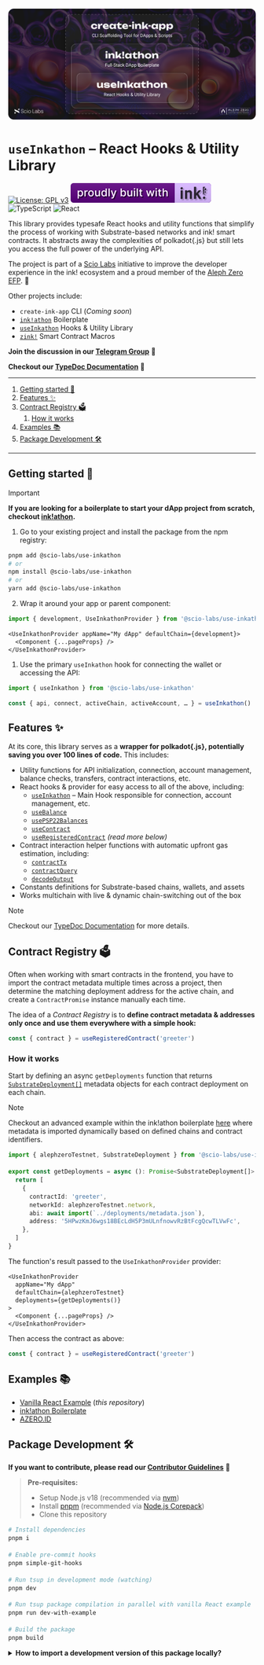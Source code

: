 ![inkathon Devtooling Banner](inkathon-devtooling-banner.png)

# `useInkathon` – React Hooks & Utility Library

[![License: GPL v3](https://img.shields.io/badge/License-GPLv3-blue.svg)](https://www.gnu.org/licenses/gpl-3.0)
[![Built with ink!](https://raw.githubusercontent.com/paritytech/ink/master/.images/badge.svg)](https://use.ink)
![TypeScript](https://img.shields.io/badge/TypeScript-000000?logo=typescript&logoColor=white)
![React](https://img.shields.io/badge/React-000000?logo=react&logoColor=white)

This library provides typesafe React hooks and utility functions that simplify the process of working with Substrate-based networks and ink! smart contracts. It abstracts away the complexities of polkadot{.js} but still lets you access the full power of the underlying API.

The project is part of a [Scio Labs](https://scio.xyz) initiative to improve the developer experience in the ink! ecosystem and a proud member of the [Aleph Zero EFP](https://alephzero.org/ecosystem-funding-program). 💜

Other projects include:

- `create-ink-app` CLI (_Coming soon_)
- [`ink!athon`](https://github.com/scio-labs/inkathon) Boilerplate
- [`useInkathon`](https://github.com/scio-labs/use-inkathon) Hooks & Utility Library
- [`zink!`](https://github.com/scio-labs/zink) Smart Contract Macros

**Join the discussion in our [Telegram Group](https://t.me/inkathon)** 💬

**Checkout our [TypeDoc Documentation](https://scio-labs.github.io/use-inkathon/)** 📃

---

1. [Getting started 🚀](#getting-started-)
2. [Features ✨](#features-)
3. [Contract Registry 🗳️](#contract-registry-️)
   1. [How it works](#how-it-works)
4. [Examples 📚](#examples-)
5. [Package Development 🛠](#package-development-)

---

## Getting started 🚀

> [!IMPORTANT]  
> **If you are looking for a boilerplate to start your dApp project from scratch, checkout [ink!athon](https://inkathon.xyz).**

1. Go to your existing project and install the package from the npm registry:

```bash
pnpm add @scio-labs/use-inkathon
# or
npm install @scio-labs/use-inkathon
# or
yarn add @scio-labs/use-inkathon
```

2. Wrap it around your app or parent component:

```ts
import { development, UseInkathonProvider } from '@scio-labs/use-inkathon'
```

```tsx
<UseInkathonProvider appName="My dApp" defaultChain={development}>
  <Component {...pageProps} />
</UseInkathonProvider>
```

1. Use the primary `useInkathon` hook for connecting the wallet or accessing the API:

```ts
import { useInkathon } from '@scio-labs/use-inkathon'
```

```ts
const { api, connect, activeChain, activeAccount, … } = useInkathon()
```

## Features ✨

At its core, this library serves as a **wrapper for polkadot{.js}, potentially saving you over 100 lines of code.** This includes:

- Utility functions for API initialization, connection, account management, balance checks, transfers, contract interactions, etc.
- React hooks & provider for easy access to all of the above, including:
  - [`useInkathon`](https://scio-labs.github.io/use-inkathon/functions/useInkathon.html) – Main Hook responsible for connection, account management, etc.
  - [`useBalance`](https://scio-labs.github.io/use-inkathon/functions/useBalance.html)
  - [`usePSP22Balances`](https://scio-labs.github.io/use-inkathon/functions/usePSP22Balances.html)
  - [`useContract`](https://scio-labs.github.io/use-inkathon/functions/useContract.html)
  - [`useRegisteredContract`](https://scio-labs.github.io/use-inkathon/functions/useRegisteredContract.html) _(read more below)_
- Contract interaction helper functions with automatic upfront gas estimation, including:
  - [`contractTx`](https://scio-labs.github.io/use-inkathon/functions/contractTx.html)
  - [`contractQuery`](https://scio-labs.github.io/use-inkathon/functions/contractQuery.html)
  - [`decodeOutput`](https://scio-labs.github.io/use-inkathon/functions/decodeOutput.html)
- Constants definitions for Substrate-based chains, wallets, and assets
- Works multichain with live & dynamic chain-switching out of the box

> [!NOTE]  
> Checkout our [TypeDoc Documentation](https://scio-labs.github.io/use-inkathon/) for more details.

## Contract Registry 🗳️

Often when working with smart contracts in the frontend, you have to import the contract metadata multiple times across a project, then determine the matching deployment address for the active chain, and create a `ContractPromise` instance manually each time.

The idea of a _Contract Registry_ is to **define contract metadata & addresses only once and use them everywhere with a simple hook:**

```ts
const { contract } = useRegisteredContract('greeter')
```

### How it works

Start by defining an async `getDeployments` function that returns [`SubstrateDeployment[]`](https://scio-labs.github.io/use-inkathon/interfaces/SubstrateDeployment.html) metadata objects for each contract deployment on each chain.

> [!NOTE]  
> Checkout an advanced example within the ink!athon boilerplate [here](https://github.com/scio-labs/inkathon/blob/main/frontend/src/deployments/deployments.ts) where metadata is imported dynamically based on defined chains and contract identifiers.

```ts
import { alephzeroTestnet, SubstrateDeployment } from '@scio-labs/use-inkathon'

export const getDeployments = async (): Promise<SubstrateDeployment[]> => {
  return [
    {
      contractId: 'greeter',
      networkId: alephzeroTestnet.network,
      abi: await import(`../deployments/metadata.json`),
      address: '5HPwzKmJ6wgs18BEcLdH5P3mULnfnowvRzBtFcgQcwTLVwFc',
    },
  ]
}
```

The function's result passed to the `UseInkathonProvider` provider:

```tsx
<UseInkathonProvider
  appName="My dApp"
  defaultChain={alephzeroTestnet}
  deployments={getDeployments()}
>
  <Component {...pageProps} />
</UseInkathonProvider>
```

Then access the contract as above:

```ts
const { contract } = useRegisteredContract('greeter')
```

## Examples 📚

- [Vanilla React Example](./examples/react-ts) (_this repository_)
- [ink!athon Boilerplate](https://inkathon.xyz)
- [AZERO.ID](https://azero.id)

## Package Development 🛠

**If you want to contribute, please read our [Contributor Guidelines](https://github.com/scio-labs/use-inkathon/blob/main/CONTRIBUTING.md)** 🙏

> **Pre-requisites:**
>
> - Setup Node.js v18 (recommended via [nvm](https://github.com/nvm-sh/nvm))
> - Install [pnpm](https://pnpm.io/installation) (recommended via [Node.js Corepack](https://nodejs.org/api/corepack.html))
> - Clone this repository

```bash
# Install dependencies
pnpm i

# Enable pre-commit hooks
pnpm simple-git-hooks

# Run tsup in development mode (watching)
pnpm dev

# Run tsup package compilation in parallel with vanilla React example
pnpm run dev-with-example

# Build the package
pnpm build
```

<details>
<summary><strong>How to import a development version of this package locally?</strong></summary>

Unfortunately, importing this package locally into other local projects requires some manual steps. You need to build & pack this package into a `.tgz`-build and then update this dependency in your other project. These steps must be repeated each time you make changes to this package.

```bash
# 1. [THIS PACKAGE] Generate a .tgz package of the build
pnpm tsup && pnpm pack

# 2. [OTHER PROJECT] Add it as a dependency in your other project like:
#    `"@scio-labs/use-inkathon": "file:../scio-labs-use-inkathon-0.0.X.tgz"`
pnpm add ../use-inkathon/scio-labs-use-inkathon-0.0.X.tgz

# 3. [OTHER PROJECT] Subsequent updates can be done via
pnpm update @scio-labs/use-inkathon --force
```

</details>
